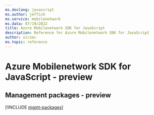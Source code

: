 ```yaml
---
ms.devlang: javascript
ms.author: jeffish
ms.service: mobilenetwork
ms.data: 07/19/2022
title: Azure Mobilenetwork SDK for JavaScript
description: Reference for Azure Mobilenetwork SDK for JavaScript
author: xirzec
ms.topic: reference
---
```

# Azure Mobilenetwork SDK for JavaScript - preview

## Management packages - preview
[!INCLUDE [mgmt-packages](mobilenetwork-mgmt-index.md)]
